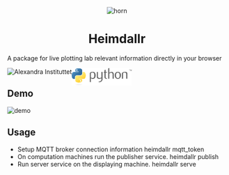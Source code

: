 
<!--![horn](.github/images/horn.svg "horn")-->

<p align="center">
  <img src=".github/images/horn.svg" alt='horn' title="horn"/>
</p>

<h1 align="center">Heimdallr</h1>

<!--# Heimdallr-->

A package for live plotting lab relevant information directly in your browser

<p align="center" width="100%">
  <a href="https://alexandra.dk">
    <img alt="Alexandra Instituttet"
    src=".github/images/alexandra.png" height="40" align="left" title="Alexandra Instituttet"/>
  </a>
  <a href="http://python.org/">
    <img alt="python" src=".github/images/python.svg" height="40" align="left" title="python"/>
  </a>
</p>

<br/>

## Demo

![demo](.github/images/demo/demo.png "demo")

## Usage

- Setup MQTT broker connection information heimdallr mqtt_token
- On computation machines run the publisher service. heimdallr publish
- Run server service on the displaying machine. heimdallr serve
